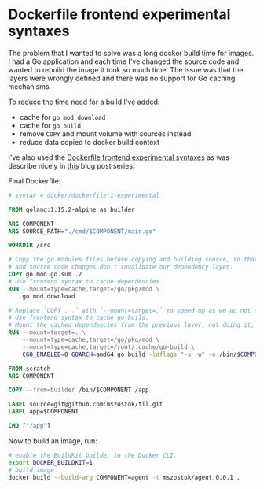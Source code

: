 # Dockerfile frontend experimental syntaxes

The problem that I wanted to solve was a long docker build time for images. I had a Go application and each time I've changed the source code and wanted to rebuild the image it took so much time. The issue was that the layers were wrongly defined and there was no support for Go caching mechanisms.

To reduce the time need for a build I've added:
- cache for `go mod download`
- cache for `go build`
- remove `COPY` and mount volume with sources instead
- reduce data copied to docker build context

<!--more-->

I've also used the [Dockerfile frontend experimental syntaxes](https://github.com/moby/buildkit/blob/master/frontend/dockerfile/docs/experimental.md) as was describe nicely in [this](https://www.docker.com/blog/tag/go-env-series/) blog post series.

Final Dockerfile:

```dockerfile
# syntax = docker/dockerfile:1-experimental

FROM golang:1.15.2-alpine as builder

ARG COMPONENT
ARG SOURCE_PATH="./cmd/$COMPONENT/main.go"

WORKDIR /src

# Copy the go modules files before copying and building source, so that we don't need to re-download them
# and source code changes don't invalidate our dependency layer.
COPY go.mod go.sum ./
# Use frontend syntax to cache dependencies.
RUN --mount=type=cache,target=/go/pkg/mod \
    go mod download

# Replace `COPY . .` with `--mount=target=.` to speed up as we do not need them to persist in the final image.
# Use frontend syntax to cache go build.
# Mount the cached dependencies from the previous layer, not doing it, cause that Go build will download them once again.
RUN --mount=target=. \
    --mount=type=cache,target=/go/pkg/mod \
    --mount=type=cache,target=/root/.cache/go-build \
    CGO_ENABLED=0 GOARCH=amd64 go build -ldflags "-s -w" -o /bin/$COMPONENT $SOURCE_PATH

FROM scratch
ARG COMPONENT

COPY --from=builder /bin/$COMPONENT /app

LABEL source=git@github.com:mszostok/til.git
LABEL app=$COMPONENT

CMD ["/app"]
```

Now to build an image, run:

```bash
# enable the BuildKit builder in the Docker CLI.
export DOCKER_BUILDKIT=1
# build image
docker build --build-arg COMPONENT=agent -t mszostok/agent:0.0.1 .
```
